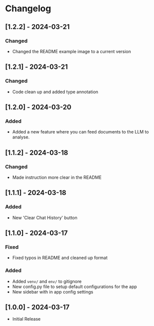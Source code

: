 # Changelog

## [1.2.2] - 2024-03-21

### Changed
- Changed the README example image to a current version

## [1.2.1] - 2024-03-21

### Changed
- Code clean up and added type annotation

## [1.2.0] - 2024-03-20

### Added
- Added a new feature where you can feed documents to the LLM to analyse.

## [1.1.2] - 2024-03-18

### Changed
- Made instruction more clear in the README

## [1.1.1] - 2024-03-18

### Added
- New 'Clear Chat History' button
 
## [1.1.0] - 2024-03-17

### Fixed
- Fixed typos in README and cleaned up format

### Added
- Added `venv/` and `env/` to gitignore
- New config.py file to setup default configurations for the app
- New sidebar with in app config settings

## [1.0.0] - 2024-03-17
- Initial Release